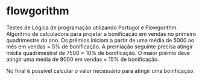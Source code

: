 # flowgorithm
Testes de Lógica de programação utilizando Portugol e Flowgorithm.
Algoritmo de calculadora para projetar a bonificação em vendas no primeiro quadrimestre do ano. 
Os prêmios iniciam a partir de uma média de 5000 ao mês em vendas = 5% de bonificação.
A premiação seguinte precisa atingir média quadrimestral de 7500 = 10% de bonificação.
O maior prêmio deve atingir uma média de 9000 em vendas = 15% de bonificação.

No final é possível calcular o valor necessário para atingir uma bonificação.
